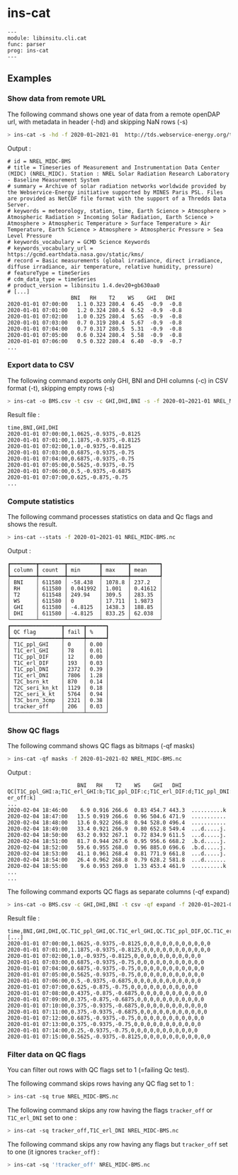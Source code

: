# ins-cat

```{argparse}
---
module: libinsitu.cli.cat
func: parser
prog: ins-cat
---
```

## Examples

### Show data from remote URL

The following command shows one year of data from a remote openDAP url, with metadata in header (-hd) and skipping NaN rows (-s) 

```sh
> ins-cat -s -hd -f 2020-01~2021-01  http://tds.webservice-energy.org/thredds/dodsC/nrelmidc-stations/NREL_MIDC-BMS.nc
```

Output :
```
# id = NREL_MIDC-BMS
# title = Timeseries of Measurement and Instrumentation Data Center (MIDC) (NREL_MIDC). Station : NREL Solar Radiation Research Laboratory - Baseline Measurement System
# summary = Archive of solar radiation networks worldwide provided by the Webservice-Energy initiative supported by MINES Paris PSL. Files are provided as NetCDF file format with the support of a Thredds Data Server.
# keywords = meteorology, station, time, Earth Science > Atmosphere > Atmospheric Radiation > Incoming Solar Radiation, Earth Science > Atmosphere > Atmospheric Temperature > Surface Temperature > Air Temperature, Earth Science > Atmosphere > Atmospheric Pressure > Sea Level Pressure
# keywords_vocabulary = GCMD Science Keywords
# keywords_vocabulary_url = https://gcmd.earthdata.nasa.gov/static/kms/
# record = Basic measurements (global irradiance, direct irradiance, diffuse irradiance, air temperature, relative humidity, pressure)
# featureType = timeSeries
# cdm_data_type = timeSeries
# product_version = libinsitu 1.4.dev20+gb630aa0
# [...]
                    BNI   RH    T2    WS    GHI   DHI  
2020-01-01 07:00:00   1.1 0.323 280.4  6.45  -0.9  -0.8
2020-01-01 07:01:00   1.2 0.324 280.4  6.52  -0.9  -0.8
2020-01-01 07:02:00   1.0 0.325 280.4  5.65  -0.9  -0.8
2020-01-01 07:03:00   0.7 0.319 280.4  5.67  -0.9  -0.8
2020-01-01 07:04:00   0.7 0.317 280.5  5.31  -0.9  -0.8
2020-01-01 07:05:00   0.6 0.324 280.4  5.58  -0.9  -0.8
2020-01-01 07:06:00   0.5 0.322 280.4  6.40  -0.9  -0.7
...

```

### Export data to CSV 

The following command exports only GHI, BNI and DHI columns (-c) in CSV format (-t), skipping empty rows (-s)

```sh
> ins-cat -o BMS.csv -t csv -c GHI,DHI,BNI -s -f 2020-01~2021-01 NREL_MIDC-BMS.nc
```

Result file :
```csv
time,BNI,GHI,DHI
2020-01-01 07:00:00,1.0625,-0.9375,-0.8125
2020-01-01 07:01:00,1.1875,-0.9375,-0.8125
2020-01-01 07:02:00,1.0,-0.9375,-0.8125
2020-01-01 07:03:00,0.6875,-0.9375,-0.75
2020-01-01 07:04:00,0.6875,-0.9375,-0.75
2020-01-01 07:05:00,0.5625,-0.9375,-0.75
2020-01-01 07:06:00,0.5,-0.9375,-0.6875
2020-01-01 07:07:00,0.625,-0.875,-0.75
...
```

### Compute statistics 

The following command processes statistics on data and Qc flags and shows the result.
```sh
> ins-cat --stats -f 2020-01~2021-01 NREL_MIDC-BMS.nc
```


Output :
```
┏━━━━━━━━┳━━━━━━━━┳━━━━━━━━━━┳━━━━━━━━┳━━━━━━━━━┓
┃ column ┃ count  ┃ min      ┃ max    ┃ mean    ┃
┡━━━━━━━━╇━━━━━━━━╇━━━━━━━━━━╇━━━━━━━━╇━━━━━━━━━┩
│ BNI    │ 611580 │ -58.438  │ 1078.8 │ 237.2   │
│ RH     │ 611580 │ 0.041992 │ 1.001  │ 0.41612 │
│ T2     │ 611548 │ 249.94   │ 309.5  │ 283.35  │
│ WS     │ 611580 │ 0        │ 17.711 │ 1.9873  │
│ GHI    │ 611580 │ -4.8125  │ 1438.3 │ 188.85  │
│ DHI    │ 611580 │ -4.8125  │ 833.25 │ 62.038  │
└────────┴────────┴──────────┴────────┴─────────┘
┏━━━━━━━━━━━━━━━━┳━━━━━━┳━━━━━━┓
┃ QC flag        ┃ fail ┃ %    ┃
┡━━━━━━━━━━━━━━━━╇━━━━━━╇━━━━━━┩
│ T1C_ppl_GHI    │ 0    │ 0.00 │
│ T1C_erl_GHI    │ 78   │ 0.01 │
│ T1C_ppl_DIF    │ 12   │ 0.00 │
│ T1C_erl_DIF    │ 193  │ 0.03 │
│ T1C_ppl_DNI    │ 2372 │ 0.39 │
│ T1C_erl_DNI    │ 7806 │ 1.28 │
│ T2C_bsrn_kt    │ 870  │ 0.14 │
│ T2C_seri_kn_kt │ 1129 │ 0.18 │
│ T2C_seri_k_kt  │ 5764 │ 0.94 │
│ T3C_bsrn_3cmp  │ 2321 │ 0.38 │
│ tracker_off    │ 206  │ 0.03 │
└────────────────┴──────┴──────┘
```

### Show QC flags

The following command shows QC flags as bitmaps (-qf masks)
```sh
> ins-cat -qf masks -f 2020-01~2021-02 NREL_MIDC-BMS.nc
```

Output :
```
                      BNI   RH    T2    WS    GHI   DHI   QC[T1C_ppl_GHI:a;T1C_erl_GHI:b;T1C_ppl_DIF:c;T1C_erl_DIF:d;T1C_ppl_DNI:e;T1C_erl_DNI:f;T2C_bsrn_kt:g;T2C_seri_kn_kt:h;T2C_seri_k_kt:i;T3C_bsrn_3cmp:j;track
er_off:k]
...
2020-02-04 18:46:00    6.9 0.916 266.6  0.83 454.7 443.3  ..........k
2020-02-04 18:47:00   13.5 0.919 266.6  0.96 504.6 471.9  ...........
2020-02-04 18:48:00   13.6 0.922 266.8  0.94 528.0 496.4  ...........
2020-02-04 18:49:00   33.4 0.921 266.9  0.80 652.8 549.4  ...d.....j.
2020-02-04 18:50:00   63.2 0.932 267.1  0.72 834.9 611.5  ...d.....j.
2020-02-04 18:51:00   81.7 0.944 267.6  0.95 956.6 668.2  .b.d.....j.
2020-02-04 18:52:00   59.6 0.955 268.0  0.96 885.0 696.6  .b.d.....j.
2020-02-04 18:53:00   41.1 0.961 268.4  0.81 771.9 661.8  ...d.....j.
2020-02-04 18:54:00   26.4 0.962 268.8  0.79 628.2 581.8  ...d.......
2020-02-04 18:55:00    9.6 0.953 269.0  1.33 453.4 461.9  ..........k
...
...
```

The following command exports QC flags as separate columns (-qf expand)

```sh
> ins-cat -o BMS.csv -c GHI,DHI,BNI -t csv -qf expand -f 2020-01~2021-02 NREL_MIDC-BMS.nc
```

Result file :
```
time,BNI,GHI,DHI,QC.T1C_ppl_GHI,QC.T1C_erl_GHI,QC.T1C_ppl_DIF,QC.T1C_erl_DIF,QC.T1C_ppl_DNI,QC.T1C_erl_DNI,QC.T2C_bsrn_kt,QC.T2C_seri_kn_kt,QC.T2C_seri_k_kt,QC.T3C_bsrn_3cmp,QC.tracker_off
[...]
2020-01-01 07:00:00,1.0625,-0.9375,-0.8125,0,0,0,0,0,0,0,0,0,0,0
2020-01-01 07:01:00,1.1875,-0.9375,-0.8125,0,0,0,0,0,0,0,0,0,0,0
2020-01-01 07:02:00,1.0,-0.9375,-0.8125,0,0,0,0,0,0,0,0,0,0,0
2020-01-01 07:03:00,0.6875,-0.9375,-0.75,0,0,0,0,0,0,0,0,0,0,0
2020-01-01 07:04:00,0.6875,-0.9375,-0.75,0,0,0,0,0,0,0,0,0,0,0
2020-01-01 07:05:00,0.5625,-0.9375,-0.75,0,0,0,0,0,0,0,0,0,0,0
2020-01-01 07:06:00,0.5,-0.9375,-0.6875,0,0,0,0,0,0,0,0,0,0,0
2020-01-01 07:07:00,0.625,-0.875,-0.75,0,0,0,0,0,0,0,0,0,0,0
2020-01-01 07:08:00,0.4375,-0.875,-0.6875,0,0,0,0,0,0,0,0,0,0,0
2020-01-01 07:09:00,0.375,-0.875,-0.6875,0,0,0,0,0,0,0,0,0,0,0
2020-01-01 07:10:00,0.375,-0.9375,-0.6875,0,0,0,0,0,0,0,0,0,0,0
2020-01-01 07:11:00,0.375,-0.9375,-0.6875,0,0,0,0,0,0,0,0,0,0,0
2020-01-01 07:12:00,0.6875,-0.9375,-0.75,0,0,0,0,0,0,0,0,0,0,0
2020-01-01 07:13:00,0.375,-0.9375,-0.75,0,0,0,0,0,0,0,0,0,0,0
2020-01-01 07:14:00,0.25,-0.9375,-0.75,0,0,0,0,0,0,0,0,0,0,0
2020-01-01 07:15:00,0.5625,-0.9375,-0.8125,0,0,0,0,0,0,0,0,0,0,0
```

### Filter data on QC flags

You can filter out rows with QC flags set to 1 (=failing Qc test).

The following command skips rows having any QC flag set to 1 :

```sh
> ins-cat -sq true NREL_MIDC-BMS.nc
```

The following command skips any row having the flags `tracker_off` or `T1C_erl_DNI` set to one :

```sh
> ins-cat -sq tracker_off,T1C_erl_DNI NREL_MIDC-BMS.nc
```

The following command skips any row having any flags but `tracker_off` set to one (it ignores `tracker_off`) :

```sh
> ins-cat -sq '!tracker_off' NREL_MIDC-BMS.nc
```